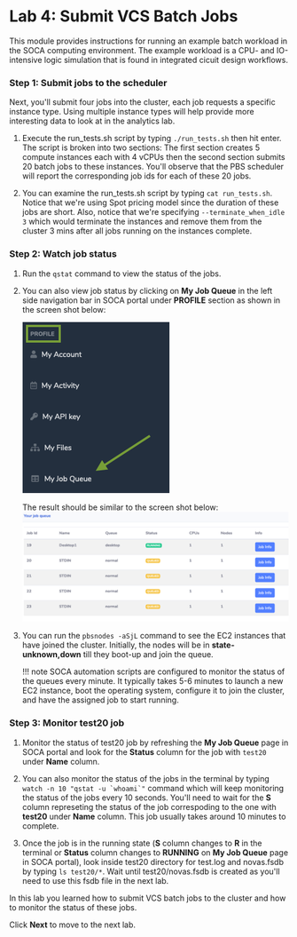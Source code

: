 # Lab 4: Submit VCS Batch Jobs

This module provides instructions for running an example batch workload in the SOCA computing environment. The example workload is a CPU- and IO-intensive logic simulation that is found in integrated cicuit design workflows.

### Step 1: Submit jobs to the scheduler

Next, you'll submit four jobs into the cluster, each job requests a specific instance type. Using multiple instance types will help provide more interesting data to look at in the analytics lab.

1. Execute the run_tests.sh script by typing `./run_tests.sh` then hit enter. The script is broken into two sections: The first section creates 5 compute instances each with 4 vCPUs then the second section submits 20 batch jobs to these instances. You'll observe that the PBS scheduler will report the corresponding job ids for each of these 20 jobs. 

1. You can examine the run_tests.sh script by typing `cat run_tests.sh`. Notice that we're using Spot pricing model since the duration of these jobs are short. Also, notice that we're specifying `--terminate_when_idle 3` which would terminate the instances and remove them from the cluster 3 mins after all jobs running on the instances complete.


### Step 2: Watch job status

1. Run the `qstat` command to view the status of the jobs. 

1. You can also view job status by clicking on **My Job Queue** in the left side navigation bar in SOCA portal under **PROFILE** section as shown in the screen shot below:

    ![](../imgs/my-job-queue.png)

    The result should be similar to the screen shot below:
    ![](../imgs/my-job-queue-status.png)

1. You can run the `pbsnodes -aSjL` command to see the EC2 instances that have joined the cluster. Initially, the nodes will be in **state-unknown,down** till they boot-up and join the queue.

    !!! note
        SOCA automation scripts are configured to monitor the status of the queues every minute. It typically takes 5-6 minutes to launch a new EC2 instance, boot the operating system, configure it to join the cluster, and have the assigned job to start running. 


### Step 3: Monitor test20 job

1. Monitor the status of test20 job by refreshing the **My Job Queue** page in SOCA portal and look for the **Status** column for the job with `test20` under **Name** column.

1. You can also monitor the status of the jobs in the terminal by typing `` watch -n 10 "qstat -u `whoami`" `` command which will keep monitoring the status of the jobs every 10 seconds. You'll need to wait for the **S** column represeting the status of the job correspoding to the one with **test20** under **Name** column. This job usually takes around 10 minutes to complete.

1. Once the job is in the running state (**S** column changes to **R** in the terminal or **Status** column changes to **RUNNING** on **My Job Queue** page in SOCA portal), look inside test20 directory for test.log and novas.fsdb by typing `ls test20/*`. Wait until test20/novas.fsdb is created as you'll need to use this fsdb file in the next lab.
 
In this lab you learned how to submit VCS batch jobs to the cluster and how to monitor the status of these jobs.

Click **Next** to move to the next lab.

